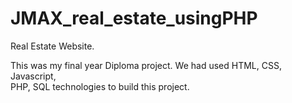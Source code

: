# JMAX_real_estate_usingPHP

Real Estate Website.  
  
This was my final year Diploma project. We had used HTML, CSS, Javascript,  
PHP, SQL technologies to build this project.
